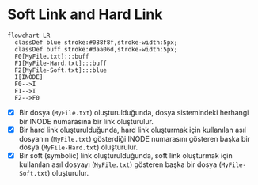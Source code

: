 # Soft Link and Hard Link

```mermaid
flowchart LR
  classDef blue stroke:#088f8f,stroke-width:5px;
  classDef buff stroke:#daa06d,stroke-width:5px;
  F0[MyFile.txt]:::buff
  F1[MyFile-Hard.txt]:::buff
  F2[MyFile-Soft.txt]:::blue
  I[INODE]
  F0-->I
  F1-->I
  F2-->F0
```

* [x] Bir dosya (`MyFile.txt`) oluşturulduğunda, dosya sistemindeki herhangi bir INODE numarasına bir link oluşturulur.
* [x] Bir hard link oluşturulduğunda, hard link oluşturmak için kullanılan asıl dosyanın (`MyFile.txt`) gösterdiği INODE numarasını gösteren başka bir dosya (`MyFile-Hard.txt`) oluşturulur.
* [x] Bir soft (symbolic) link oluşturulduğunda, soft link oluşturmak için kullanılan asıl dosyayı (`MyFile.txt`) gösteren başka bir dosya (`MyFile-Soft.txt`) oluşturulur.
